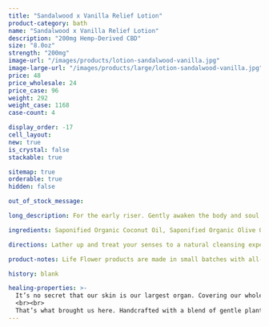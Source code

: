 ```yaml
---
title: "Sandalwood x Vanilla Relief Lotion"
product-category: bath
name: "Sandalwood x Vanilla Relief Lotion"
description: "200mg Hemp-Derived CBD"
size: "8.0oz"
strength: "200mg"
image-url: "/images/products/lotion-sandalwood-vanilla.jpg"
image-large-url: "/images/products/large/lotion-sandalwood-vanilla.jpg"
price: 48
price_wholesale: 24
price_case: 96
weight: 292
weight_case: 1168
case-count: 4

display_order: -17
cell_layout:
new: true
is_crystal: false
stackable: true

sitemap: true
orderable: true
hidden: false

out_of_stock_message:

long_description: For the early riser. Gently awaken the body and soul with an uplifting Lemongrass wash.  Lemongrass essential oil is anti-depressive, antiseptic and astringent, it sterilizes the pores, serves as a natural toner and strengthens skin tissues - making it a great solution for those struggling with skin conditions like acne or eczema. Packed with citral and limonene, Lemongrass kills off bacteria and fungi associated with ringworm, athlete’s foot and even candida. Infused with a cleansed, tumbled Citrine - the stone of mental clarity and visualization.

ingredients: Saponified Organic Coconut Oil, Saponified Organic Olive Oil, Saponified Organic Jojoba Oil, Organic Hemp-Derived CBD Isolate, Lemongrass Essential Oil, Natural Rosemary Extract, Organic Aloe Vera, Cleansed & Charged Citrine

directions: Lather up and treat your senses to a natural cleansing experience. Massage the plant oils deep into your skin and inhale, hold for 5 seconds. Exhale, hold for 5 seconds and repeat 5 times for a soothing, aromatic treat.

product-notes: Life Flower products are made in small batches with all-natural and boutique ingredients. Orders are processed and ship within 14 business days. Please allow additional time for&nbsp;delivery.

history: blank

healing-properties: >-
  It’s no secret that our skin is our largest organ. Covering our whole body, it is our primary line of defense against illness and dis-ease which can be a big job in today’s society. The vast majority of soap on store shelves is full of synthetics - chemical colors, fragrances/perfumes, foaming boasters, detergents and metals which can all be extremely damaging once rubbed into our most fragile and absorbent organ. Chronic use of these chemical soaps can cause our skin to store them in fat and even in the brain - leading to buildup of cancers and other illnesses. Not only are these chemicals horrible for us, every time we use them they are washed down our drains and introduced into our environment.
  <br><br>
  That’s what brought us here. Handcrafted with a blend of gentle plant oils that are divinely designed by Mother Nature to work with our fragile skin and eco-system, our conscious wash gives you clean without chemical. Thickened with pure organic Aloe and scented with 3 different anti-viral, locally sourced essential oils.
---
```

